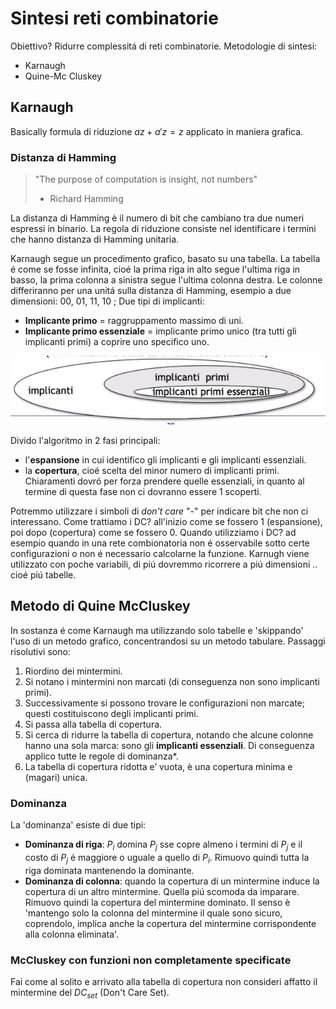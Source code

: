 # Sintesi reti combinatorie 
Obiettivo? Ridurre complessitá di reti combinatorie. 
Metodologie di sintesi: 

- Karnaugh 
- Quine-Mc Cluskey 

## Karnaugh

Basically formula di riduzione $az + a'z = z$ applicato in maniera grafica. 

### Distanza di Hamming 

> "The purpose of computation is insight, not numbers" 
> - Richard Hamming


La distanza di Hamming è il numero di bit che cambiano tra due numeri espressi in binario. La regola di riduzione consiste nel identificare i termini che hanno distanza di Hamming unitaria. 

Karnaugh segue un procedimento grafico, basato su una tabella. 
La tabella é come se fosse infinita, cioé la prima riga in alto segue l'ultima riga in basso, la prima colonna a sinistra segue l'ultima colonna destra. 
Le colonne differiranno per una unitá sulla distanza di Hamming, esempio a due dimensioni: 00, 01, 11, 10 ; 
Due tipi di implicanti: 

- **Implicante primo** = raggruppamento massimo di uni.
- **Implicante primo essenziale** = implicante primo unico (tra tutti gli implicanti primi) a coprire uno specifico uno.  

![implicanti](images/implicanti.jpg)

Divido l'algoritmo in 2 fasi principali:
 
- l'**espansione** in cui identifico gli implicanti e gli implicanti essenziali. 
- la **copertura**, cioé scelta del minor numero di implicanti primi. Chiaramenti dovró per forza prendere quelle essenziali, in quanto al termine di questa fase non ci dovranno essere 1 scoperti.

Potremmo utilizzare i simboli di _don't care_ "-" per indicare bit che non ci interessano. Come trattiamo i DC? all'inizio come se fossero 1 (espansione), poi dopo (copertura) come se fossero 0. 
Quando utilizziamo i DC? ad esempio quando in una rete combionatoria non é osservabile sotto certe configurazioni o non é necessario calcolarne la funzione. Karnugh viene utilizzato con poche variabili, di piú dovremmo ricorrere a piú dimensioni .. cioé piú tabelle. 

## Metodo di Quine McCluskey 
In sostanza é come Karnaugh ma utilizzando solo tabelle e 'skippando' l'uso di un metodo grafico, concentrandosi su un metodo tabulare.
Passaggi risolutivi sono:

1. Riordino dei mintermini.
2. Si notano i mintermini non  marcati (di conseguenza non sono implicanti primi).
3. Successivamente si possono trovare le configurazioni non marcate; questi costituiscono degli implicanti primi.
4. Si passa alla tabella di copertura. 
5. Si cerca di ridurre la tabella di copertura, notando che alcune colonne hanno una sola marca: sono gli **implicanti essenziali**. Di conseguenza applico tutte le regole di dominanza*. 
7. La tabella di copertura ridotta e’ vuota, è una copertura minima e (magari) unica. 

### Dominanza

La 'dominanza' esiste di due tipi: 

- **Dominanza di riga**: $P_i$ domina $P_j$ sse copre almeno i termini di $P_j$ e il costo di $P_j$ é maggiore o uguale a quello di $P_i$. Rimuovo quindi tutta la riga dominata mantenendo la dominante. 
- **Dominanza di colonna**: quando la copertura di un mintermine induce la copertura di un altro mintermine. Quella piú scomoda da imparare. Rimuovo quindi la copertura del mintermine dominato. Il senso è 'mantengo solo la colonna del mintermine il quale sono sicuro, coprendolo, implica anche la copertura del mintermine corrispondente alla colonna eliminata'. 

### McCluskey con funzioni non completamente specificate

Fai come al solito e arrivato alla tabella di copertura non consideri affatto il mintermine del $DC_{set}$ (Don't Care Set). 
